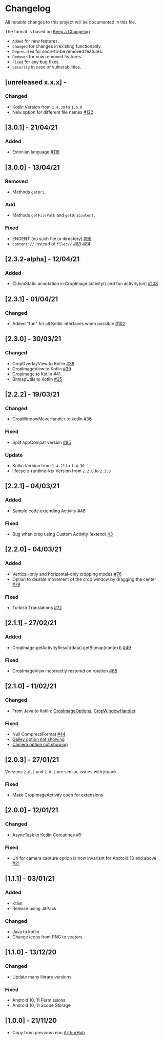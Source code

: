 # Changelog
All notable changes to this project will be documented in this file.

The format is based on [Keep a Changelog](https://keepachangelog.com/en/1.0.0/)
- `Added` for new features.
- `Changed` for changes in existing functionality.
- `Deprecated` for soon-to-be removed features.
- `Removed` for now removed features.
- `Fixed` for any bug fixes.
- `Security` in case of vulnerabilities.

## [unreleased x.x.x] -
### Changed
- Kotlin Version from `1.4.30` to `1.5.0`
- New option for different file names [#122](https://github.com/CanHub/Android-Image-Cropper/pull/122)

## [3.0.1] - 21/04/21
### Added
- Estonian language [#119](https://github.com/CanHub/Android-Image-Cropper/pull/119)

## [3.0.0] - 13/04/21
### Removed
- Methods `getUri`.

### Add
- Methods `getFilePath` and `getUriContent`.

### Fixed
- ENOENT (no such file or directory) [#99](https://github.com/CanHub/Android-Image-Cropper/issues/99)
- `content://` instead of `file://` [#83](https://github.com/CanHub/Android-Image-Cropper/issues/83) [#84](https://github.com/CanHub/Android-Image-Cropper/issues/84) 

## [2.3.2-alpha] - 12/04/21
### Added
- @JvmStatic annotation in CropImage.activity() and fun activity(uri) [#108](https://github.com/CanHub/Android-Image-Cropper/issues/108)

## [2.3.1] - 01/04/21
### Changed
- Added "fun" for all Kotlin interfaces when possible [#102](https://github.com/CanHub/Android-Image-Cropper/issues/102)

## [2.3.0] - 30/03/21
### Changed
- CropOverlayView to Kotlin [#38](https://github.com/CanHub/Android-Image-Cropper/issues/38)
- CropImageView to Kotlin [#39](https://github.com/CanHub/Android-Image-Cropper/issues/39)
- CropImage to Kotlin [#41](https://github.com/CanHub/Android-Image-Cropper/issues/41)
- BitmapUtils to Kotlin [#35](https://github.com/CanHub/Android-Image-Cropper/issues/35)

## [2.2.2] - 19/03/21
### Changed
- CropWindowMoveHandler to kotlin [#36](https://github.com/CanHub/Android-Image-Cropper/issues/36)

### Fixed
- Split appCompat version [#85](https://github.com/CanHub/Android-Image-Cropper/issues/85)

### Update
- Kotlin Version from `1.4.21` to `1.4.30`
- lifecycle-runtime-ktx Version from `2.2.0` to `2.3.0`

## [2.2.1] - 04/03/21
### Added
- Sample code extending Activity [#46](https://github.com/CanHub/Android-Image-Cropper/issues/46)

### Fixed
- Bug when crop using Custom Activity (extend) [43](https://github.com/CanHub/Android-Image-Cropper/issues/43)

## [2.2.0] - 04/03/21
### Added
- Vertical-only and horizontal-only cropping modes [#76]((https://github.com/CanHub/Android-Image-Cropper/pull/76))
- Option to disable movement of the crop window by dragging the center [#79](https://github.com/CanHub/Android-Image-Cropper/pull/79)

### Fixed
-  Turkish Translations [#72](https://github.com/CanHub/Android-Image-Cropper/pull/72)

## [2.1.1] - 27/02/21
### Added
- CropImage.getActivityResult(data).getBitmap(context) [#49](https://github.com/CanHub/Android-Image-Cropper/issues/49)

### Fixed
- CropImageView incorrectly restored on rotation [#68](https://github.com/CanHub/Android-Image-Cropper/issues/68)

## [2.1.0] - 11/02/21
### Changed
- From Java to Kotlin: [CropImageOptions](https://github.com/CanHub/Android-Image-Cropper/issues/40), [CropWindowHandler](https://github.com/CanHub/Android-Image-Cropper/issues/37)

### Fixed
- Null CompressFormat [#44](https://github.com/CanHub/Android-Image-Cropper/issues/44)
- [Galley option not showing](https://github.com/CanHub/Android-Image-Cropper/issues/20)
- [Camera option not showing](https://github.com/CanHub/Android-Image-Cropper/issues/52)

## [2.0.3] - 27/01/21
Versions `2.0.1` and `2.0.2` are similar, issues with jitpack.
### Fixed
- Make CropImageActivity open for extensions

## [2.0.0] - 12/01/21
### Changed
- AsyncTask to Kotlin Coroutines [#9](https://github.com/CanHub/Android-Image-Cropper/issues/9)

### Fixed
- Uri for camera capture option is now invariant for Android 10 and above [#21](https://github.com/CanHub/Android-Image-Cropper/issues/21)

## [1.1.1] - 03/01/21
### Added
- Ktlint
- Release using JitPack

### Changed
- Java to kotlin
- Change icons from PNG to vectors

## [1.1.0] - 13/12/20
### Changed
- Update many library versions

### Fixed
- Android 10, 11 Permissions
- Android 10, 11 Scope Storage

## [1.0.0] - 21/11/20
- Copy from previous repo [ArthurHub](https://github.com/ArthurHub/Android-Image-Cropper/)
